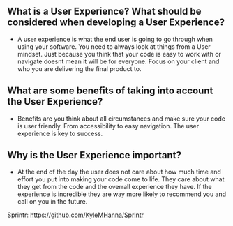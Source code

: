 ## What is a User Experience? What should be considered when developing a User Experience?
* A user experience is what the end user is going to go through when using your software. You need to always look at things from a User mindset. Just because you think that your code is easy to work with or navigate doesnt mean it will be for everyone. Focus on your client and who you are delivering the final product to. 
## What are some benefits of taking into account the User Experience?
* Benefits are you think about all circumstances and make sure your code is user friendly. From accessibility to easy navigation. The user experience is key to success.
## Why is the User Experience important?
* At the end of the day the user does not care about how much time and effort you put into making your code come to life. They care about what they get from the code and the overrall experience they have. If the experience is incredible they are way more likely to recommend you and call on you in the future.

Sprintr: https://github.com/KyleMHanna/Sprintr
